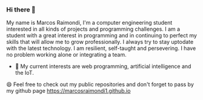 ### Hi there 👋

My name is Marcos Raimondi, I'm a computer engineering student interested in all kinds of projects and programming challenges. I am a student with a great interest in programming and in continuing to perfect my skills that will allow me to grow professionally. I always try to stay uptodate with the latest technology. I am resilient, self-taught and persevering. I have no problem working alone or integrating a team. 

- 🔭 My current interests are web programming, artificial intelligence and the IoT.

😄 Feel free to check out my public repositories and don't forget to pass by my github page https://marcosraimondi1.github.io  

<!--
**marcosraimondi1/marcosraimondi1** is a ✨ _special_ ✨ repository because its `README.md` (this file) appears on your GitHub profile.

Here are some ideas to get you started:

- 🔭 I’m currently working on ...
- 🌱 I’m currently learning ...
- 👯 I’m looking to collaborate on ...
- 🤔 I’m looking for help with ...
- 💬 Ask me about ...
- 📫 How to reach me: ...
- 😄 Pronouns: ...
- ⚡ Fun fact: ...
-->
